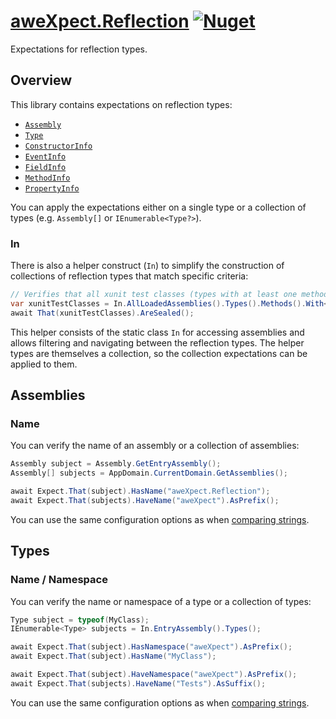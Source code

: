 # [aweXpect.Reflection](https://github.com/aweXpect/aweXpect.Reflection) [![Nuget](https://img.shields.io/nuget/v/aweXpect.Reflection)](https://www.nuget.org/packages/aweXpect.Reflection)

Expectations for reflection types.

## Overview

This library contains expectations on reflection types:

- [`Assembly`](https://learn.microsoft.com/en-us/dotnet/api/system.reflection.assembly)
- [`Type`](https://learn.microsoft.com/en-us/dotnet/api/system.type)
- [`ConstructorInfo`](https://learn.microsoft.com/en-us/dotnet/api/system.reflection.constructorinfo)
- [`EventInfo`](https://learn.microsoft.com/en-us/dotnet/api/system.reflection.eventinfo)
- [`FieldInfo`](https://learn.microsoft.com/en-us/dotnet/api/system.reflection.fieldinfo)
- [`MethodInfo`](https://learn.microsoft.com/en-us/dotnet/api/system.reflection.methodinfo)
- [`PropertyInfo`](https://learn.microsoft.com/en-us/dotnet/api/system.reflection.propertyinfo)

You can apply the expectations either on a single type or a collection of types (e.g. `Assembly[]` or
`IEnumerable<Type?>`).

### In

There is also a helper construct (`In`) to simplify the construction of collections of reflection types that match
specific criteria:

```csharp
// Verifies that all xunit test classes (types with at least one method with a `FactAttribute` or `TheoryAttribute`) are sealed:
var xunitTestClasses = In.AllLoadedAssemblies().Types().Methods().With<FactAttribute>().OrWith<TheoryAttribute>().Types();
await That(xunitTestClasses).AreSealed();
```

This helper consists of the static class `In` for accessing assemblies and allows filtering and navigating between the
reflection types. The helper types are themselves a collection, so the collection expectations can be applied to them.

## Assemblies

### Name

You can verify the name of an assembly or a collection of assemblies:

```csharp
Assembly subject = Assembly.GetEntryAssembly();
Assembly[] subjects = AppDomain.CurrentDomain.GetAssemblies();

await Expect.That(subject).HasName("aweXpect.Reflection");
await Expect.That(subjects).HaveName("aweXpect").AsPrefix();
```

You can use the same configuration options as
when [comparing strings](https://awexpect.com/docs/expectations/string#equality).

## Types

### Name / Namespace

You can verify the name or namespace of a type or a collection of types:

```csharp
Type subject = typeof(MyClass);
IEnumerable<Type> subjects = In.EntryAssembly().Types();

await Expect.That(subject).HasNamespace("aweXpect").AsPrefix();
await Expect.That(subject).HasName("MyClass");

await Expect.That(subject).HaveNamespace("aweXpect").AsPrefix();
await Expect.That(subjects).HaveName("Tests").AsSuffix();
```

You can use the same configuration options as
when [comparing strings](https://awexpect.com/docs/expectations/string#equality).
